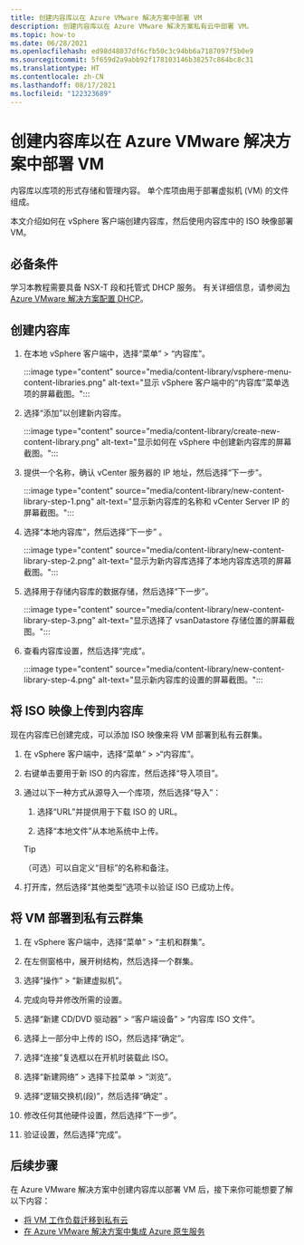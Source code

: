 ```yaml
---
title: 创建内容库以在 Azure VMware 解决方案中部署 VM
description: 创建内容库以在 Azure VMware 解决方案私有云中部署 VM。
ms.topic: how-to
ms.date: 06/28/2021
ms.openlocfilehash: ed98d48037df6cfb50c3c94bb6a7187097f5b0e9
ms.sourcegitcommit: 5f659d2a9abb92f178103146b38257c864bc8c31
ms.translationtype: HT
ms.contentlocale: zh-CN
ms.lasthandoff: 08/17/2021
ms.locfileid: "122323689"
---
```

# <a name="create-a-content-library-to-deploy-vms-in-azure-vmware-solution"></a>创建内容库以在 Azure VMware 解决方案中部署 VM

内容库以库项的形式存储和管理内容。 单个库项由用于部署虚拟机 (VM) 的文件组成。

本文介绍如何在 vSphere 客户端创建内容库，然后使用内容库中的 ISO 映像部署 VM。

## <a name="prerequisites"></a>必备条件

学习本教程需要具备 NSX-T 段和托管式 DHCP 服务。  有关详细信息，请参阅[为 Azure VMware 解决方案配置 DHCP](configure-dhcp-azure-vmware-solution.md)。  

## <a name="create-a-content-library"></a>创建内容库

1. 在本地 vSphere 客户端中，选择“菜单” > “内容库”。

   :::image type="content" source="media/content-library/vsphere-menu-content-libraries.png" alt-text="显示 vSphere 客户端中的“内容库”菜单选项的屏幕截图。":::

1. 选择“添加”以创建新内容库。

   :::image type="content" source="media/content-library/create-new-content-library.png" alt-text="显示如何在 vSphere 中创建新内容库的屏幕截图。":::

1. 提供一个名称，确认 vCenter 服务器的 IP 地址，然后选择“下一步”。

   :::image type="content" source="media/content-library/new-content-library-step-1.png" alt-text="显示新内容库的名称和 vCenter Server IP 的屏幕截图。":::

1. 选择“本地内容库”，然后选择“下一步” 。

   :::image type="content" source="media/content-library/new-content-library-step-2.png" alt-text="显示为新内容库选择了本地内容库选项的屏幕截图。":::

1. 选择用于存储内容库的数据存储，然后选择“下一步”。

   :::image type="content" source="media/content-library/new-content-library-step-3.png" alt-text="显示选择了 vsanDatastore 存储位置的屏幕截图。":::

1. 查看内容库设置，然后选择“完成”。

   :::image type="content" source="media/content-library/new-content-library-step-4.png" alt-text="显示新内容库的设置的屏幕截图。":::

## <a name="upload-an-iso-image-to-the-content-library"></a>将 ISO 映像上传到内容库

现在内容库已创建完成，可以添加 ISO 映像来将 VM 部署到私有云群集。 

1. 在 vSphere 客户端中，选择“菜单” > >“内容库”。

1. 右键单击要用于新 ISO 的内容库，然后选择“导入项目”。

1. 通过以下一种方式从源导入一个库项，然后选择“导入”：
   1. 选择“URL”并提供用于下载 ISO 的 URL。

   1. 选择“本地文件”从本地系统中上传。

   > [!TIP]
   > （可选）可以自定义“目标”的名称和备注。

1. 打开库，然后选择“其他类型”选项卡以验证 ISO 已成功上传。


## <a name="deploy-a-vm-to-a-private-cloud-cluster"></a>将 VM 部署到私有云群集

1. 在 vSphere 客户端中，选择“菜单” > “主机和群集”。

1. 在左侧窗格中，展开树结构，然后选择一个群集。

1. 选择“操作” > “新建虚拟机”。

1. 完成向导并修改所需的设置。

1. 选择“新建 CD/DVD 驱动器” > “客户端设备” > “内容库 ISO 文件”。

1. 选择上一部分中上传的 ISO，然后选择“确定”。

1. 选择“连接”复选框以在开机时装载此 ISO。

1. 选择“新建网络” > 选择下拉菜单 > “浏览”。

1. 选择“逻辑交换机(段)”，然后选择“确定” 。

1. 修改任何其他硬件设置，然后选择“下一步”。

1. 验证设置，然后选择“完成”。


## <a name="next-steps"></a>后续步骤

在 Azure VMware 解决方案中创建内容库以部署 VM 后，接下来你可能想要了解以下内容：

- [将 VM 工作负载迁移到私有云](configure-vmware-hcx.md)
- [在 Azure VMware 解决方案中集成 Azure 原生服务](integrate-azure-native-services.md)

<!-- LINKS - external-->

<!-- LINKS - internal -->
